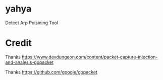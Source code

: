 # yahya
Detect Arp Poisining Tool

# Credit
Thanks https://www.devdungeon.com/content/packet-capture-injection-and-analysis-gopacket

Thanks https://github.com/google/gopacket
